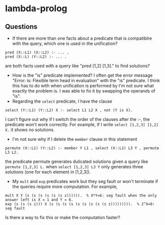 # lambda-prolog

## Questions
- If there are more than one facts about a predicate that is compatiblre with the query, which one is used in the unification?
```
pred (X::L1) (X::L2) :- ... .
pred (X::L) (Y::L2) :- ... .
```
are both facts used with a query like "pred [1,2] [1,3]." to find solutions?
- How is the "is" predicate implemented? I often get the error message "Error: is: Flexible term head in evaluation" with the "is" predicate. I think this has to do with when unification is performed by I'm not sure what exactly the problem is. I was able to fix it by swapping the operands of "is". 
- Regarding the `select` predicate, I have the clause 
```
select (Y::L1) (Y::L2) X :- select L1 L2 X , not (Y is X).
```
I can't figure out why if I switch the order of the clauses after the :-, the predicate won't work correctly. For example, if I write `select [1,2,3] [1,2] X.` it shows no solutions. 
- I'm not sure why if I delete the `member` clause in this statement
```
permute (X::L1) (Y::L2) :- member Y L1 , select (X::L1) L3 Y , permute L3 L2.
```
the predicate permute generates dulicated solutions given a query like `permute [1,2,3] L.` when `select [1,2,3] L3 Y` only generates three solutions (one for each element in [1,2,3]). 
- My `mult` and `exp` predicates work but they seg fault or won't terminate if the queries require more computation. For example, 
```
mult X Y (s (s (s (s (s (s z)))))).  % X*Y=6: seg fault when the only answer left is X = 1 and Y = 6.
exp (s (s (s z))) X (s (s (s (s (s (s (s (s (s z))))))))).  % 2^X=0: seg fault
```
Is there a way to fix this or make the computation faster?
